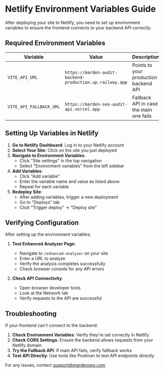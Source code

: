 # Netlify Environment Variables Guide

After deploying your site to Netlify, you need to set up environment variables to ensure the frontend connects to your backend API correctly.

## Required Environment Variables

| Variable | Value | Description |
|----------|-------|-------------|
| `VITE_API_URL` | `https://marden-audit-backend-production.up.railway.app` | Points to your production backend API |
| `VITE_API_FALLBACK_URL` | `https://marden-seo-audit-api.vercel.app` | Fallback API in case the main one fails |

## Setting Up Variables in Netlify

1. **Go to Netlify Dashboard**: Log in to your Netlify account
2. **Select Your Site**: Click on the site you just deployed
3. **Navigate to Environment Variables**:
   - Click "Site settings" in the top navigation
   - Select "Environment variables" from the left sidebar
4. **Add Variables**:
   - Click "Add variable"
   - Enter the variable name and value as listed above
   - Repeat for each variable
5. **Redeploy Site**:
   - After adding variables, trigger a new deployment
   - Go to "Deploys" tab
   - Click "Trigger deploy" → "Deploy site"

## Verifying Configuration

After setting up the environment variables:

1. **Test Enhanced Analyzer Page**:
   - Navigate to `/enhanced-analyzer` on your site
   - Enter a URL to analyze
   - Verify the analysis completes successfully
   - Check browser console for any API errors

2. **Check API Connectivity**:
   - Open browser developer tools
   - Look at the Network tab
   - Verify requests to the API are successful

## Troubleshooting

If your frontend can't connect to the backend:

1. **Check Environment Variables**: Verify they're set correctly in Netlify
2. **Check CORS Settings**: Ensure the backend allows requests from your Netlify domain
3. **Try the Fallback API**: If main API fails, verify fallback works
4. **Test API Directly**: Use tools like Postman to test API endpoints directly

For any issues, contact support@mardenseo.com